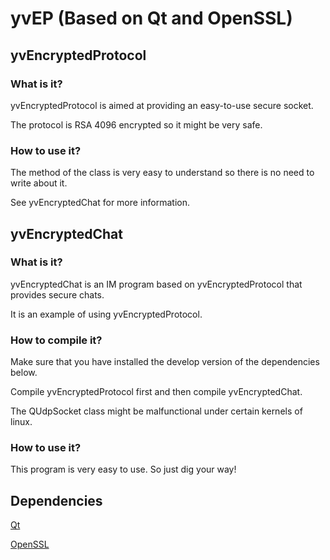 # yvEP (Based on Qt and OpenSSL)

## yvEncryptedProtocol

### What is it?

yvEncryptedProtocol is aimed at providing an easy-to-use secure socket.

The protocol is RSA 4096 encrypted so it might be very safe.

### How to use it?

The method of the class is very easy to understand so there is no need to write about it.

See yvEncryptedChat for more information.

## yvEncryptedChat

### What is it?

yvEncryptedChat is an IM program based on yvEncryptedProtocol that provides secure chats.

It is an example of using yvEncryptedProtocol.

### How to compile it?

Make sure that you have installed the develop version of the dependencies below.

Compile yvEncryptedProtocol first and then compile yvEncryptedChat.

The QUdpSocket class might be malfunctional under certain kernels of linux.

### How to use it?

This program is very easy to use. So just dig your way!

## Dependencies

[Qt](http://www.qt.io)

[OpenSSL](http://openssl.org)
